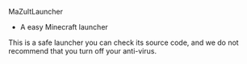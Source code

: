 MaZultLauncher
- A easy Minecraft launcher

This is a safe launcher you can check its source code, and we do not recommend that you turn off your anti-virus.
